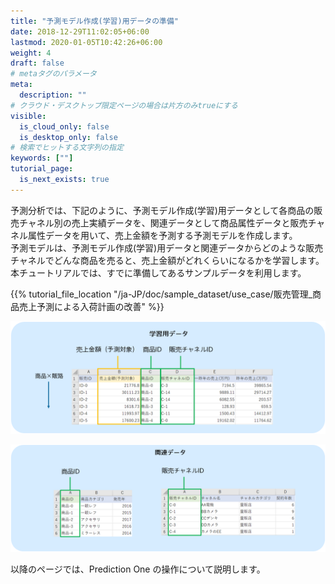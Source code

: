 ```yaml
---
title: "予測モデル作成(学習)用データの準備"
date: 2018-12-29T11:02:05+06:00
lastmod: 2020-01-05T10:42:26+06:00
weight: 4
draft: false
# metaタグのパラメータ
meta:
  description: ""
# クラウド・デスクトップ限定ページの場合は片方のみtrueにする
visible:
  is_cloud_only: false
  is_desktop_only: false
# 検索でヒットする文字列の指定
keywords: [""]
tutorial_page:
  is_next_exists: true
---
```


予測分析では、下記のように、予測モデル作成(学習)用データとして各商品の販売チャネル別の売上実績データを、関連データとして商品属性データと販売チャネル属性データを用いて、売上金額を予測する予測モデルを作成します。<br/>
予測モデルは、予測モデル作成(学習)用データと関連データからどのような販売チャネルでどんな商品を売ると、売上金額がどれくらいになるかを学習します。
本チュートリアルでは、すでに準備してあるサンプルデータを利用します。

{{% tutorial_file_location "/ja-JP/doc/sample_dataset/use_case/販売管理_商品売上予測による入荷計画の改善" %}}

![](../img/t_slide4.png)

![](../img/t_slide5.png)

以降のページでは、Prediction One の操作について説明します。
